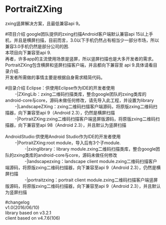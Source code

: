 # PortraitZXing
zxing竖屏解决方案，且最低兼容api 9。

#项目介绍
google团队提供的zxing扫描Android客户端默认兼容api 15以上手机，并且是横屏扫描，目前而言，3.0以下手机仍然占有相当少一部分市场，所以兼容3.0手机仍然是部分公司的困.
</br>本项目向下兼容至api 9.
</br>再者，许多app的主流使用场景是竖屏，所以竖屏扫描也是大多开发者的需求。
</br>PortraitZXing包含横屏和竖屏扫描客户端，并且都向下兼容至 api 9.具体请看目录介绍.
</br>开发者所需做的事情主要是根据自身需求精简代码。

#目录介绍
Eclipse：供使用Eclipse作为IDE的开发者使用</br>
&nbsp;&nbsp;&nbsp;&nbsp;&nbsp;&nbsp;&nbsp;&nbsp;-|ZXingLib：zxing二维码扫描类库，整合google团队的zxing类库的android-core与core，源码未做任何修改，请先导入此工程，并设置为library</br>
&nbsp;&nbsp;&nbsp;&nbsp;&nbsp;&nbsp;&nbsp;&nbsp;-|LandscapeZXing：zxing二维码扫描客户端源码，将原版zxing二维码扫描器，向下兼容至api 9（Android 2.3），仍然是横屏扫描</br>
&nbsp;&nbsp;&nbsp;&nbsp;&nbsp;&nbsp;&nbsp;&nbsp;-|PortraitZXing:zxing二维码扫描客户端竖屏版源码，将原版zxing二维码扫描器，向下兼容至api 98（Android 2.3），并且默认为竖屏扫描</br>
</br>
AndroidStudio:供使用Android Studio作为IDE的开发者使用</br>
&nbsp;&nbsp;&nbsp;&nbsp;&nbsp;&nbsp;&nbsp;&nbsp;-|PortraitZXing:root module，导入后有3个子module.</br>
&nbsp;&nbsp;&nbsp;&nbsp;&nbsp;&nbsp;&nbsp;&nbsp;&nbsp;&nbsp;&nbsp;&nbsp;&nbsp;&nbsp;&nbsp;&nbsp;-|zxinglibrary：library module.zxing二维码扫描类库，整合google团队的zxing类库的android-core与core，源码未做任何修改</br>
&nbsp;&nbsp;&nbsp;&nbsp;&nbsp;&nbsp;&nbsp;&nbsp;&nbsp;&nbsp;&nbsp;&nbsp;&nbsp;&nbsp;&nbsp;&nbsp;-|landscapezxing：landscape client module.zxing二维码扫描客户端源码，将原版zxing二维码扫描器，向下兼容至api 9（Android 2.3），仍然是横屏扫描</br>
&nbsp;&nbsp;&nbsp;&nbsp;&nbsp;&nbsp;&nbsp;&nbsp;&nbsp;&nbsp;&nbsp;&nbsp;&nbsp;&nbsp;&nbsp;&nbsp;-|portraitzxing：portrait client module.zxing二维码扫描客户端竖屏版源码，将原版zxing二维码扫描器，向下兼容至api 9（Android 2.3），并且默认为竖屏扫描</br>

#changelog</br>
v1.0(2016/06/10)</br>
library based on v3.2.1</br>
client based on v4.7.6(106)
